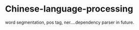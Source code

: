 Chinese-language-processing
===========================

word segmentation, pos tag, ner....dependency parser in future.